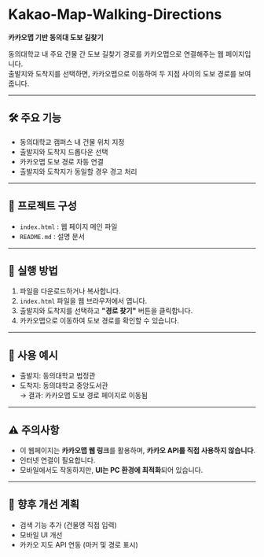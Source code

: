 # Kakao-Map-Walking-Directions

**카카오맵 기반 동의대 도보 길찾기**

동의대학교 내 주요 건물 간 도보 길찾기 경로를 카카오맵으로 연결해주는 웹 페이지입니다.  
출발지와 도착지를 선택하면, 카카오맵으로 이동하여 두 지점 사이의 도보 경로를 보여줍니다.

---

## 🛠 주요 기능

- 동의대학교 캠퍼스 내 건물 위치 지정  
- 출발지와 도착지 드롭다운 선택  
- 카카오맵 도보 경로 자동 연결  
- 출발지와 도착지가 동일할 경우 경고 처리  

---

## 📁 프로젝트 구성

- `index.html` : 웹 페이지 메인 파일  
- `README.md` : 설명 문서

---

## 🚀 실행 방법

1. 파일을 다운로드하거나 복사합니다.  
2. `index.html` 파일을 웹 브라우저에서 엽니다.  
3. 출발지와 도착지를 선택하고 **"경로 찾기"** 버튼을 클릭합니다.  
4. 카카오맵으로 이동하여 도보 경로를 확인할 수 있습니다.  

---

## 📍 사용 예시

- 출발지: 동의대학교 법정관  
- 도착지: 동의대학교 중앙도서관  
→ 결과: 카카오맵 도보 경로 페이지로 이동됨  

---

## ⚠ 주의사항

- 이 웹페이지는 **카카오맵 웹 링크**를 활용하며, **카카오 API를 직접 사용하지 않습니다**.  
- 인터넷 연결이 필요합니다.  
- 모바일에서도 작동하지만, **UI는 PC 환경에 최적화**되어 있습니다.  

---

## 📌 향후 개선 계획

- 검색 기능 추가 (건물명 직접 입력)  
- 모바일 UI 개선  
- 카카오 지도 API 연동 (마커 및 경로 표시)  
